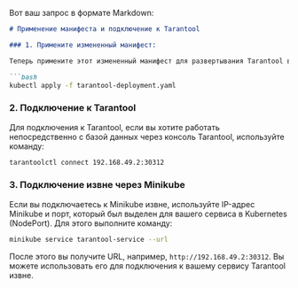 Вот ваш запрос в формате Markdown:

```markdown
# Применение манифеста и подключение к Tarantool

### 1. Примените измененный манифест:

Теперь примените этот измененный манифест для развертывания Tarantool в Minikube.

```bash
kubectl apply -f tarantool-deployment.yaml
```

### 2. Подключение к Tarantool

Для подключения к Tarantool, если вы хотите работать непосредственно с базой данных через консоль Tarantool, используйте команду:

```bash
tarantoolctl connect 192.168.49.2:30312
```


### 3. Подключение извне через Minikube

Если вы подключаетесь к Minikube извне, используйте IP-адрес Minikube и порт, который был выделен для вашего сервиса в Kubernetes (NodePort). Для этого выполните команду:

```bash
minikube service tarantool-service --url
```

После этого вы получите URL, например, `http://192.168.49.2:30312`. Вы можете использовать его для подключения к вашему сервису Tarantool извне.
